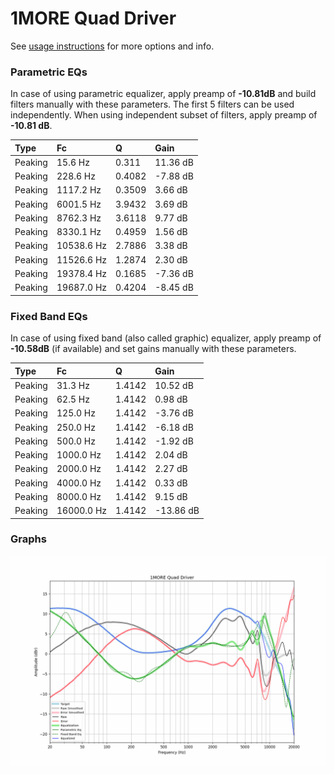 # 1MORE Quad Driver
See [usage instructions](https://github.com/jaakkopasanen/AutoEq#usage) for more options and info.

### Parametric EQs
In case of using parametric equalizer, apply preamp of **-10.81dB** and build filters manually
with these parameters. The first 5 filters can be used independently.
When using independent subset of filters, apply preamp of **-10.81 dB**.

| Type    | Fc         |      Q | Gain     |
|:--------|:-----------|:-------|:---------|
| Peaking | 15.6 Hz    | 0.311  | 11.36 dB |
| Peaking | 228.6 Hz   | 0.4082 | -7.88 dB |
| Peaking | 1117.2 Hz  | 0.3509 | 3.66 dB  |
| Peaking | 6001.5 Hz  | 3.9432 | 3.69 dB  |
| Peaking | 8762.3 Hz  | 3.6118 | 9.77 dB  |
| Peaking | 8330.1 Hz  | 0.4959 | 1.56 dB  |
| Peaking | 10538.6 Hz | 2.7886 | 3.38 dB  |
| Peaking | 11526.6 Hz | 1.2874 | 2.30 dB  |
| Peaking | 19378.4 Hz | 0.1685 | -7.36 dB |
| Peaking | 19687.0 Hz | 0.4204 | -8.45 dB |

### Fixed Band EQs
In case of using fixed band (also called graphic) equalizer, apply preamp of **-10.58dB**
(if available) and set gains manually with these parameters.

| Type    | Fc         |      Q | Gain      |
|:--------|:-----------|:-------|:----------|
| Peaking | 31.3 Hz    | 1.4142 | 10.52 dB  |
| Peaking | 62.5 Hz    | 1.4142 | 0.98 dB   |
| Peaking | 125.0 Hz   | 1.4142 | -3.76 dB  |
| Peaking | 250.0 Hz   | 1.4142 | -6.18 dB  |
| Peaking | 500.0 Hz   | 1.4142 | -1.92 dB  |
| Peaking | 1000.0 Hz  | 1.4142 | 2.04 dB   |
| Peaking | 2000.0 Hz  | 1.4142 | 2.27 dB   |
| Peaking | 4000.0 Hz  | 1.4142 | 0.33 dB   |
| Peaking | 8000.0 Hz  | 1.4142 | 9.15 dB   |
| Peaking | 16000.0 Hz | 1.4142 | -13.86 dB |

### Graphs
![](./1MORE%20Quad%20Driver.png)
